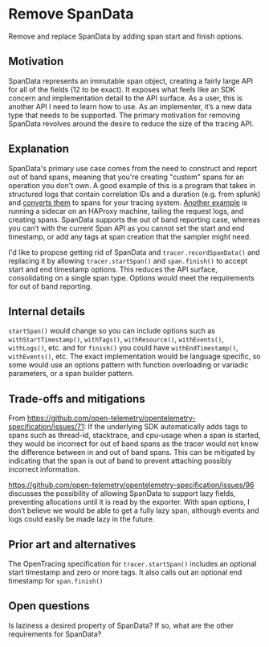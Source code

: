 # Remove SpanData

Remove and replace SpanData by adding span start and finish options.
 

## Motivation

SpanData represents an immutable span object, creating a fairly large API for all of the fields (12 to be exact). It exposes what feels like an SDK concern and implementation detail to the API surface. As a user, this is another API I need to learn how to use. As an implementer, it’s a new data type that needs to be supported. The primary motivation for removing SpanData revolves around the desire to reduce the size of the tracing API.

## Explanation

SpanData's primary use case comes from the need to construct and report out of band spans, meaning that you're creating "custom" spans for an operation you don't own. A good example of this is a program that takes in structured logs that contain correlation IDs and a duration (e.g. from splunk) and [converts them](https://github.com/lightstep/splunktospan/blob/master/splunktospan/span.py#L43) to spans for your tracing system. [Another example](https://github.com/lightstep/haproxy_log2span/blob/master/lib/lib.go#L292) is running a sidecar on an HAProxy machine, tailing the request logs, and creating spans. SpanData supports the out of band reporting case, whereas you can’t with the current Span API as you cannot set the start and end timestamp, or add any tags at span creation that the sampler might need.

I'd like to propose getting rid of SpanData and `tracer.recordSpanData()` and replacing it by allowing `tracer.startSpan()` and `span.finish()` to accept start and end timestamp options. This reduces the API surface, consolidating on a single span type. Options would meet the requirements for out of band reporting.

## Internal details

`startSpan()` would change so you can include options such as `withStartTimestamp()`, `withTags()`, `withResource()`, `withEvents()`, `withLogs()`, etc. and for `finish()` you could have `withEndTimestamp()`, `withEvents()`, etc. The exact implementation would be language specific, so some would use an options pattern with function overloading or variadic parameters, or a span builder pattern.

## Trade-offs and mitigations

From https://github.com/open-telemetry/opentelemetry-specification/issues/71: If the underlying SDK automatically adds tags to spans such as thread-id, stacktrace, and cpu-usage when a span is started, they would be incorrect for out of band spans as the tracer would not know the difference between in and out of band spans. This can be mitigated by indicating that the span is out of band to prevent attaching possibly incorrect information.

https://github.com/open-telemetry/opentelemetry-specification/issues/96 discusses the possibility of allowing SpanData to support lazy fields, preventing allocations until it is read by the exporter. With span options, I don’t believe we would be able to get a fully lazy span, although events and logs could easily be made lazy in the future.

## Prior art and alternatives

The OpenTracing specification for `tracer.startSpan()` includes an optional start timestamp and zero or more tags. It also calls out an optional end timestamp for `span.finish()`

## Open questions

Is laziness a desired property of SpanData? If so, what are the other requirements for SpanData? 